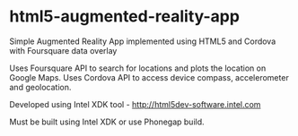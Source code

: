 html5-augmented-reality-app
===========================

Simple Augmented Reality App implemented using HTML5 and Cordova with Foursquare data overlay

Uses Foursquare API to search for locations and plots the location on Google Maps.
Uses Cordova API to access device compass, accelerometer and geolocation.

Developed using Intel XDK tool - http://html5dev-software.intel.com

Must be built using Intel XDK or use Phonegap build.
